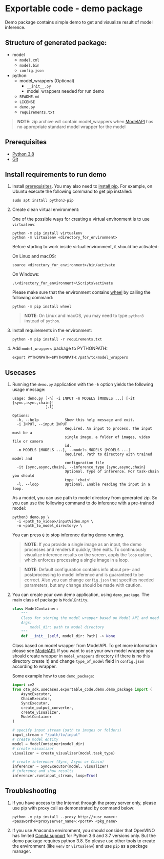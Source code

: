 # Exportable code - demo package

Demo package contains simple demo to get and visualize result of model inference.

## Structure of generated package:

* model
  - `model.xml`
  - `model.bin`
  - `config.json`
* python
  - model_wrappers (Optional)
    - `__init__.py`
    - model_wrappers needed for run demo
  - `README.md`
  - `LICENSE`
  - `demo.py`
  - `requirements.txt`

> **NOTE**: zip archive will contain model_wrappers when [ModelAPI](https://github.com/openvinotoolkit/open_model_zoo/tree/master/demos/common/python/openvino/model_zoo/model_api) has no appropriate standard model wrapper for the model

## Prerequisites
* [Python 3.8](https://www.python.org/downloads/)
* [Git](https://git-scm.com/)

## Install requirements to run demo

1. Install [prerequisites](#prerequisites). You may also need to [install pip](https://pip.pypa.io/en/stable/installation/). For example, on Ubuntu execute the following command to get pip installed:
   ```
   sudo apt install python3-pip
   ```

2. Create clean virtual environment:

   One of the possible ways for creating a virtual environment is to use `virtualenv`:
   ```
   python -m pip install virtualenv
   python -m virtualenv <directory_for_environment>
   ```

   Before starting to work inside virtual environment, it should be activated:

   On Linux and macOS:
   ```
   source <directory_for_environment>/bin/activate
   ```

   On Windows:
   ```
   .\<directory_for_environment>\Scripts\activate
   ```

   Please make sure that the environment contains [wheel](https://pypi.org/project/wheel/) by calling the following command:

   ```
   python -m pip install wheel
   ```
   > **NOTE**: On Linux and macOS, you may need to type `python3` instead of `python`.

3. Install requirements in the environment:
   ```
   python -m pip install -r requirements.txt
   ```

4. Add `model_wrappers` package to PYTHONPATH:
   ```
   export PYTHONPATH=$PYTHONPATH:/path/to/model_wrappers
   ```

## Usecases

1. Running the `demo.py` application with the `-h` option yields the following usage message:
   ```
   usage: demo.py [-h] -i INPUT -m MODELS [MODELS ...] [-it {sync,async,chain}]
                  [-l]

   Options:
     -h, --help            Show this help message and exit.
     -i INPUT, --input INPUT
                           Required. An input to process. The input must be a
                           single image, a folder of images, video file or camera
                           id.
     -m MODELS [MODELS ...], --models MODELS [MODELS ...]
                           Required. Path to directory with trained model and
                           configuration file
     -it {sync,async,chain}, --inference_type {sync,async,chain}
                           Optional. Type of inference. For task-chain you should
                           type 'chain'.
     -l, --loop            Optional. Enable reading the input in a loop.

   ```

   As a model, you can use path to model directory from generated zip. So you can use the following command to do inference with a pre-trained model:
   ```
   python3 demo.py \
     -i <path_to_video>/inputVideo.mp4 \
     -m <path_to_model_directory> \
   ```
   You can press `Q` to stop inference during demo running.
   > **NOTE**: If you provide a single image as an input, the demo processes and renders it quickly, then exits. To continuously
   > visualize inference results on the screen, apply the `loop` option, which enforces processing a single image in a loop.

   > **NOTE**: Default configuration contains info about pre- and postprocessing to model inference and is guaranteed to be correct.
   > Also you can change `config.json` that specifies needed parameters, but any change should be made with caution.

2. You can create your own demo application, using `demo_package`. The main class of package is `ModelEntity`.
   ```python
   class ModelContainer:
       """
       Class for storing the model wrapper based on Model API and needed parameters of model
       Args:
           model_dir: path to model directory
       """
       def __init__(self, model_dir: Path) -> None
   ```
   Class based on model wrapper from ModelAPI. To get more information please see [ModelAPI](https://github.com/openvinotoolkit/open_model_zoo/tree/master/demos/common/python/openvino/model_zoo/model_api). If you want to use your own model wrapper you should create wrapper in `model_wrappers` directory (if there is no this directory create it) and change `type_of_model` field in `config.json` according to wrapper.

   Some example how to use `demo_package`:
   ```python
   import cv2
   from ote_sdk.usecases.exportable_code.demo.demo_package import (
       AsyncExecutor,
       ChainExecutor,
       SyncExecutor,
       create_output_converter,
       create_visualizer,
       ModelContainer
   )

   # specify input stream (path to images or folders)
   input_stream = "/path/to/input"
   # create model entity
   model = ModelContainer(model_dir)
   # create visualizer
   visualizer = create_visualizer(model.task_type)

   # create inferencer (Sync, Async or Chain)
   inferencer = SyncExecutor(model, visualizer)
   # inference and show results
   inferencer.run(input_stream, loop=True)

   ```

## Troubleshooting

1. If you have access to the Internet through the proxy server only, please use pip with proxy call as demonstrated by command below:
   ```
   python -m pip install --proxy http://<usr_name>:<password>@<proxyserver_name>:<port#> <pkg_name>
   ```

2. If you use Anaconda environment, you should consider that OpenVINO has limited [Conda support](https://docs.openvino.ai/2021.4/openvino_docs_install_guides_installing_openvino_conda.html) for Python 3.6 and 3.7 versions only. But the demo package requires python 3.8. So please use other tools to create the environment (like `venv` or `virtualenv`) and use `pip` as a package manager.